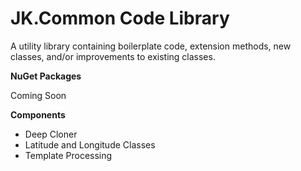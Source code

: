 # JK.Common Code Library

A utility library containing boilerplate code, extension methods, new classes, and/or improvements to existing classes.

**NuGet Packages**

Coming Soon

**Components**

 - Deep Cloner
 - Latitude and Longitude Classes
 - Template Processing
